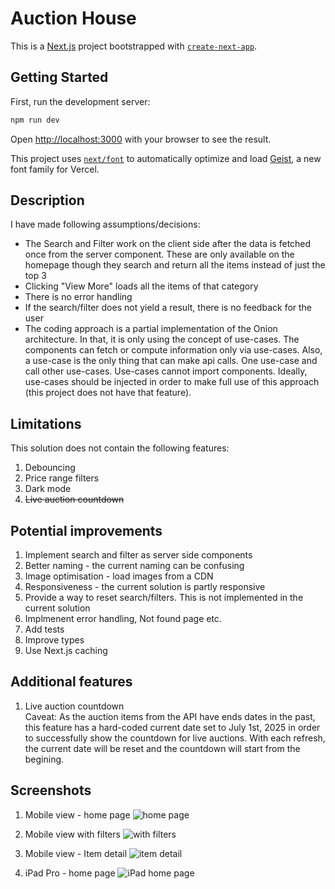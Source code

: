 # Auction House

This is a [Next.js](https://nextjs.org) project bootstrapped with [`create-next-app`](https://nextjs.org/docs/app/api-reference/cli/create-next-app).

## Getting Started

First, run the development server:

```bash
npm run dev
```

Open [http://localhost:3000](http://localhost:3000) with your browser to see the result.

This project uses [`next/font`](https://nextjs.org/docs/app/building-your-application/optimizing/fonts) to automatically optimize and load [Geist](https://vercel.com/font), a new font family for Vercel.

## Description

I have made following assumptions/decisions:

- The Search and Filter work on the client side after the data is fetched once from the server component. These are only available on the homepage though they search and return all the items instead of just the top 3
- Clicking "View More" loads all the items of that category
- There is no error handling
- If the search/filter does not yield a result, there is no feedback for the user
- The coding approach is a partial implementation of the Onion architecture. In that, it is only using the concept of use-cases. The components can fetch or compute information only via use-cases. Also, a use-case is the only thing that can make api calls. One use-case and call other use-cases. Use-cases cannot import components. Ideally, use-cases should be injected in order to make full use of this approach (this project does not have that feature).

## Limitations

This solution does not contain the following features:

1. Debouncing
2. Price range filters
3. Dark mode
4. ~~Live auction countdown~~

## Potential improvements

1. Implement search and filter as server side components
2. Better naming - the current naming can be confusing
3. Image optimisation - load images from a CDN
4. Responsiveness - the current solution is partly responsive
5. Provide a way to reset search/filters. This is not implemented in the current solution
6. Implmenent error handling, Not found page etc.
7. Add tests
8. Improve types
9. Use Next.js caching

## Additional features

1. Live auction countdown<br>
Caveat: As the auction items from the API have ends dates in the past, this feature has a hard-coded current date set to July 1st, 2025 in order to successfully show the countdown for live auctions. With each refresh, the current date will be reset and the countdown will start from the begining.

## Screenshots

1. Mobile view - home page
   ![home page](./Pasted%20image%2020251013211400.png)

2. Mobile view with filters
   ![with filters](Pasted%20image%2020251013211536.png)

3. Mobile view - Item detail
   ![item detail](Pasted%20image%2020251013211705.png)

4. iPad Pro - home page
   ![iPad home page](Pasted%20image%2020251013211816.png)

